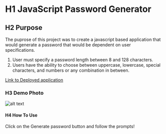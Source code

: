 # H1 JavaScript Password Generator


## H2 Purpose

The puprose of this project was to create a javascript based application that would generate a password that would be dependent on user specifications.
1. User must specify a password length between 8 and 128 characters.
2. Users have the ability to choose between uppercase, lowercase, special characters, and numbers or any combination in between.

[Link to Deployed application](https://jthui95.github.io/javascript-password-generator/)
 
### H3 Demo Photo

![alt text](https://github.com/Jthui95/javascript-password-generator/blob/master/Assets/Demo.png "Demo Photo")

#### H4 How To Use

Click on the Generate password button and follow the prompts! 



